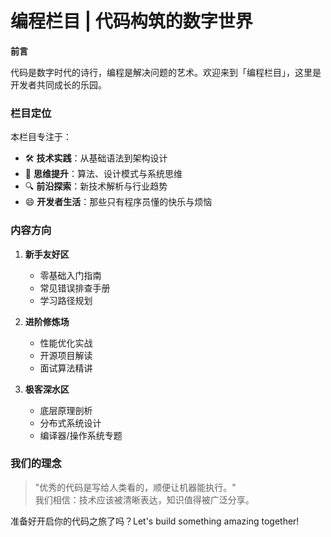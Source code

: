 # 编程栏目 | 代码构筑的数字世界

**前言**

代码是数字时代的诗行，编程是解决问题的艺术。欢迎来到「编程栏目」，这里是开发者共同成长的乐园。

### 栏目定位
本栏目专注于：
- 🛠️ **技术实践**：从基础语法到架构设计
- 🧠 **思维提升**：算法、设计模式与系统思维
- 🔍 **前沿探索**：新技术解析与行业趋势
- 😄 **开发者生活**：那些只有程序员懂的快乐与烦恼

### 内容方向
1. **新手友好区**
   - 零基础入门指南
   - 常见错误排查手册
   - 学习路径规划

2. **进阶修炼场**
   - 性能优化实战
   - 开源项目解读
   - 面试算法精讲

3. **极客深水区**
   - 底层原理剖析
   - 分布式系统设计
   - 编译器/操作系统专题

### 我们的理念
> "优秀的代码是写给人类看的，顺便让机器能执行。"  
> 我们相信：技术应该被清晰表达，知识值得被广泛分享。

准备好开启你的代码之旅了吗？Let's build something amazing together!